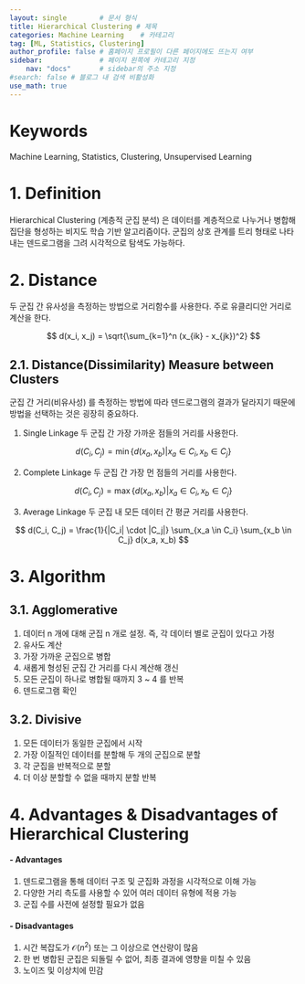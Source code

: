 ```yaml
---
layout: single        # 문서 형식
title: Hierarchical Clustering # 제목
categories: Machine Learning    # 카테고리
tag: [ML, Statistics, Clustering]
author_profile: false # 홈페이지 프로필이 다른 페이지에도 뜨는지 여부
sidebar:              # 페이지 왼쪽에 카테고리 지정
    nav: "docs"       # sidebar의 주소 지정
#search: false # 블로그 내 검색 비활성화
use_math: true
---
```

# Keywords
Machine Learning, Statistics, Clustering, Unsupervised Learning



# 1. Definition
Hierarchical Clustering (계층적 군집 분석) 은 데이터를 계층적으로 나누거나 병합해 집단을 형성하는 비지도 학습 기반 알고리즘이다. 군집의 상호 관계를 트리 형태로 나타내는 덴드로그램을 그려 시각적으로 탐색도 가능하다.



# 2. Distance
두 군집 간 유사성을 측정하는 방법으로 거리함수를 사용한다. 주로 유클리디안 거리로 계산을 한다.

$$
d(x_i, x_j) = \sqrt{\sum_{k=1}^n (x_{ik} - x_{jk})^2} 
$$

## 2.1. Distance(Dissimilarity) Measure between Clusters
군집 간 거리(비유사성) 를 측정하는 방법에 따라 덴드로그램의 결과가 달라지기 때문에 방법을 선택하는 것은 굉장히 중요하다.

1. Single Linkage 
두 군집 간 가장 가까운 점들의 거리를 사용한다.

$$
d(C_i, C_j) = \min \{ d(x_a, x_b) | x_a \in C_i, x_b \in C_j  \}
$$

2. Complete Linkage
두 군집 간 가장 먼 점들의 거리를 사용한다.

$$
d(C_i, C_j) = \max \{ d(x_a, x_b) | x_a \in C_i, x_b \in C_j  \}
$$

3. Average Linkage
두 군집 내 모든 데이터 간 평균 거리를 사용한다.

$$
d(C_i, C_j) = \frac{1}{|C_i| \cdot |C_j|} \sum_{x_a \in C_i} \sum_{x_b \in C_j} d(x_a, x_b)
$$


# 3. Algorithm
## 3.1. Agglomerative
1. 데이터 n 개에 대해 군집 n 개로 설정. 즉, 각 데이터 별로 군집이 있다고 가정
2. 유사도 계산
3. 가장 가까운 군집으로 병합
4. 새롭게 형성된 군집 간 거리를 다시 계산해 갱신
5. 모든 군집이 하나로 병합될 때까지 3 ~ 4 를 반복
6. 덴드로그램 확인

## 3.2. Divisive
1. 모든 데이터가 동일한 군집에서 시작
2. 가장 이질적인 데이터를 분할해 두 개의 군집으로 분할
3. 각 군집을 반복적으로 분할
4. 더 이상 분할할 수 없을 때까지 분할 반복


# 4. Advantages & Disadvantages of Hierarchical Clustering
#### - Advantages
1. 덴드로그램을 통해 데이터 구조 및 군집화 과정을 시각적으로 이해 가능 
2. 다양한 거리 측도를 사용할 수 있어 여러 데이터 유형에 적용 가능
3. 군집 수를 사전에 설정할 필요가 없음

#### - Disadvantages
1. 시간 복잡도가 $\mathcal{O}(n^2)$ 또는 그 이상으로 연산량이 많음
2. 한 번 병합된 군집은 되돌릴 수 없어, 최종 결과에 영향을 미칠 수 있음
3. 노이즈 및 이상치에 민감


